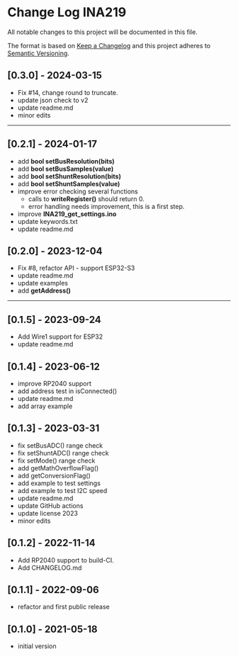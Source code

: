 # Change Log INA219

All notable changes to this project will be documented in this file.

The format is based on [Keep a Changelog](http://keepachangelog.com/)
and this project adheres to [Semantic Versioning](http://semver.org/).


## [0.3.0] - 2024-03-15
- Fix #14, change round to truncate.
- update json check to v2
- update readme.md
- minor edits

----

## [0.2.1] - 2024-01-17
- add **bool setBusResolution(bits)**
- add **bool setBusSamples(value)**
- add **bool setShuntResolution(bits)**
- add **bool setShuntSamples(value)**
- improve error checking several functions
  - calls to **writeRegister()** should return 0.
  - error handling needs improvement, this is a first step.
- improve **INA219_get_settings.ino**
- update keywords.txt
- update readme.md

## [0.2.0] - 2023-12-04
- Fix #8, refactor API - support ESP32-S3
- update readme.md
- update examples
- add **getAddress()**

----

## [0.1.5] - 2023-09-24
- Add Wire1 support for ESP32
- update readme.md

## [0.1.4] - 2023-06-12
- improve RP2040 support
- add address test in isConnected()
- update readme.md
- add array example

## [0.1.3] - 2023-03-31
- fix setBusADC() range check
- fix setShuntADC() range check
- fix setMode() range check
- add getMathOverflowFlag()
- add getConversionFlag()
- add example to test settings
- add example to test I2C speed
- update readme.md
- update GitHub actions
- update license 2023
- minor edits

## [0.1.2] - 2022-11-14
- Add RP2040 support to build-CI.
- Add CHANGELOG.md

## [0.1.1] - 2022-09-06
- refactor and first public release

## [0.1.0] - 2021-05-18
- initial version


